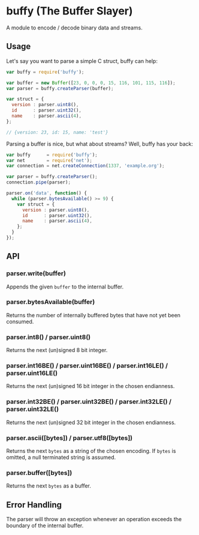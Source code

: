# buffy (The Buffer Slayer)

A module to encode / decode binary data and streams.

## Usage

Let's say you want to parse a simple C struct, buffy can help:

```js
var buffy = require('buffy');

var buffer = new Buffer([23, 0, 0, 0, 15, 116, 101, 115, 116]);
var parser = buffy.createParser(buffer);

var struct = {
  version : parser.uint8(),
  id      : parser.uint32(),
  name    : parser.ascii(4),
};

// {version: 23, id: 15, name: 'test'}
```

Parsing a buffer is nice, but what about streams? Well, buffy has your back:

```js
var buffy      = require('buffy');
var net        = require('net');
var connection = net.createConnection(1337, 'example.org');

var parser = buffy.createParser();
connection.pipe(parser);

parser.on('data', function() {
  while (parser.bytesAvailable() >= 9) {
    var struct = {
      version : parser.uint8(),
      id      : parser.uint32(),
      name    : parser.ascii(4),
    };
  }
});
```

## API

### parser.write(buffer)

Appends the given `buffer` to the internal buffer.

### parser.bytesAvailable(buffer)

Returns the number of internally buffered bytes that have not yet been consumed.

### parser.int8() / parser.uint8()

Returns the next (un)signed 8 bit integer.

### parser.int16BE() / parser.uint16BE() / parser.int16LE() / parser.uint16LE()

Returns the next (un)signed 16 bit integer in the chosen endianness.

### parser.int32BE() / parser.uint32BE() / parser.int32LE() / parser.uint32LE()

Returns the next (un)signed 32 bit integer in the chosen endianness.

### parser.ascii([bytes]) / parser.utf8([bytes])

Returns the next `bytes` as a string of the chosen encoding. If `bytes` is
omitted, a null terminated string is assumed.

### parser.buffer([bytes])

Returns the next `bytes` as a buffer.

## Error Handling

The parser will throw an exception whenever an operation exceeds the boundary
of the internal buffer.
